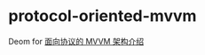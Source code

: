 # protocol-oriented-mvvm

Deom for [面向协议的 MVVM 架构介绍](https://news.realm.io/cn/news/doios-natasha-murashev-protocol-oriented-mvvm)